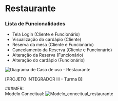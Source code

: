 # Restaurante

### Lista de Funcionalidades

- Tela Login (Cliente e Funcionário)
- Visualização do cardápio (Cliente)
- Reserva da mesa (Cliente e Funcionário)
- Cancelamento da Reserva (Cliente e Funcionário)
- Alteração da Reserva (Funcionário)
- Alteração do cardápio (Funcionário)

![Diagrama de Caso de uso - Restaurante](https://user-images.githubusercontent.com/99230983/225476029-5dcf0992-76ed-495e-bde8-051c15c731e1.jpeg)



[PROJETO INTEGRADOR III - Turma B]

###MER: <br>
Modelo Conceitual:
![Modelo_conceitual_restaurante](https://user-images.githubusercontent.com/93954117/225476886-dd84ac6f-4409-4cd9-a77b-3172cd894dcf.JPG)


